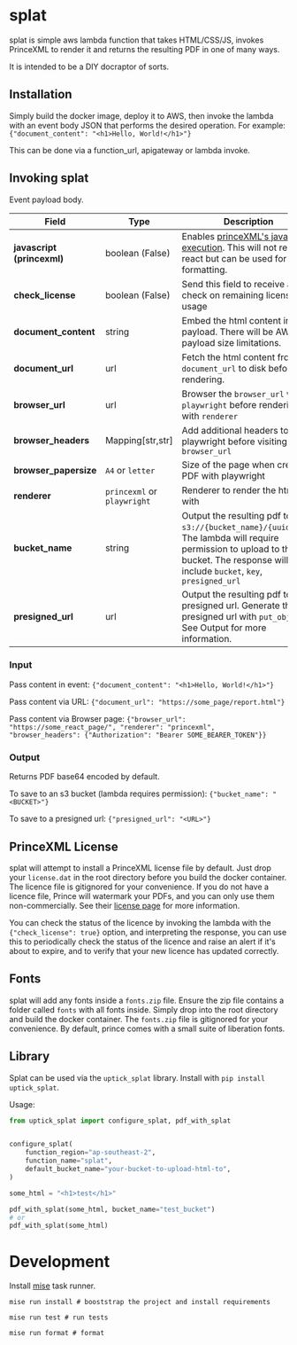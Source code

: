 # splat

splat is simple aws lambda function that takes HTML/CSS/JS, invokes PrinceXML to render it and returns the resulting PDF in one of many ways.

It is intended to be a DIY docraptor of sorts.

## Installation

Simply build the docker image, deploy it to AWS, then invoke the lambda with an event body JSON that performs the desired operation. For example: `{"document_content": "<h1>Hello, World!</h1>"}`

This can be done via a function_url, apigateway or lambda invoke.

## Invoking splat

Event payload body.

| Field                      | Type                        | Description                                                                                                                                                                         |
|----------------------------|-----------------------------|-------------------------------------------------------------------------------------------------------------------------------------------------------------------------------------|
| **javascript (princexml)** | boolean (False)             | Enables [princeXML's javascript execution](https://www.princexml.com/doc/javascript/). This will not render react but can be used for formatting.                                   |
| **check_license**          | boolean (False)             | Send this field to receive a check on remaining license usage                                                                                                                       |
| **document_content**       | string                      | Embed the html content in the payload. There will be AWS payload size limitations.                                                                                                  |
| **document_url**           | url                         | Fetch the html content from `document_url` to disk before rendering.                                                                                                                |
| **browser_url**            | url                         | Browser the `browser_url` with `playwright` before rendering with `renderer`                                                                                                        |
| **browser_headers**        | Mapping[str,str]            | Add additional headers to playwright before visiting `browser_url`                                                                                                                  |
| **browser_papersize**      | `A4` or `letter`            | Size of the page when creating PDF with playwright                                                                                                                                  |                                                                                                                                                                           |
| **renderer**               | `princexml` or `playwright` | Renderer to render the html with                                                                                                                                                    |
| **bucket_name**            | string                      | Output the resulting pdf to `s3://{bucket_name}/{uuid}.pdf`. The lambda will require permission to upload to the bucket. The response will include `bucket`, `key`, `presigned_url` |
| **presigned_url**          | url                         | Output the resulting pdf to the presigned url. Generate the presigned url with `put_object`. See Output for more information.                                                       |

### Input

Pass content in event: `{"document_content": "<h1>Hello, World!</h1>"}`

Pass content via URL: `{"document_url": "https://some_page/report.html"}`

Pass content via Browser page: `{"browser_url": "https://some_react_page/", "renderer": "princexml", "browser_headers": {"Authorization": "Bearer SOME_BEARER_TOKEN"}}`

### Output

Returns PDF base64 encoded by default.

To save to an s3 bucket (lambda requires permission): `{"bucket_name": "<BUCKET>"}`

To save to a presigned url: `{"presigned_url": "<URL>"}`

## PrinceXML License

splat will attempt to install a PrinceXML license file by default. Just drop your `license.dat` in the root directory before you build the docker container. The licence file is gitignored for your convenience.
If you do not have a licence file, Prince will watermark your PDFs, and you can only use them non-commercially. See their [license page](https://www.princexml.com/purchase/license_faq/) for more information.

You can check the status of the licence by invoking the lambda with the `{"check_license": true}` option, and interpreting the response, you can use this to periodically check the status of the licence and raise an alert if it's about to expire, and to verify that your new licence has updated correctly.

## Fonts

splat will add any fonts inside a `fonts.zip` file. Ensure the zip file contains a folder called `fonts` with all fonts inside. Simply drop into the root directory and build the docker container. The `fonts.zip` file is gitignored for your convenience. By default, prince comes with a small suite of liberation fonts.

## Library

Splat can be used via the `uptick_splat` library. Install with `pip install uptick_splat`.

Usage:

```python
from uptick_splat import configure_splat, pdf_with_splat


configure_splat(
    function_region="ap-southeast-2",
    function_name="splat",
    default_bucket_name="your-bucket-to-upload-html-to",
)

some_html = "<h1>test</h1>"

pdf_with_splat(some_html, bucket_name="test_bucket")
# or
pdf_with_splat(some_html)
```

# Development

Install [mise](https://mise.jdx.dev/getting-started.html) task runner.


```
mise run install # booststrap the project and install requirements

mise run test # run tests

mise run format # format
```
